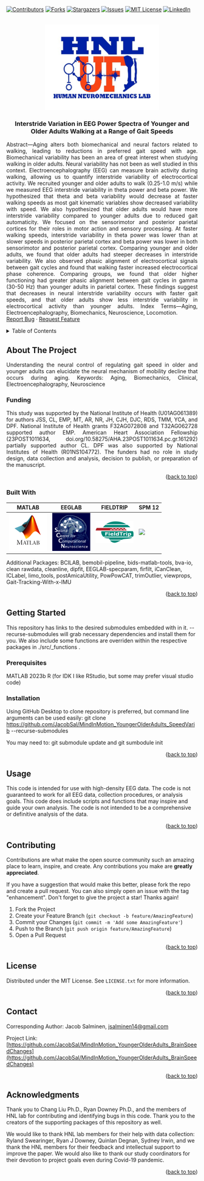 <!-- Improved compatibility of back to top link: See: https://github.com/othneildrew/Best-README-Template/pull/73 -->
<link rel="stylesheet" type="text/css" href="styles.css" />
<a name="readme-top"></a>
<!--
*** Thanks for checking out the Best-README-Template. If you have a suggestion
*** that would make this better, please fork the repo and create a pull request
*** or simply open an issue with the tag "enhancement".
*** Don't forget to give the project a star!
*** Thanks again! Now go create something AMAZING! :D
-->

<!-- PROJECT SHIELDS -->
<!--
*** I'm using markdown "reference style" links for readability.
*** Reference links are enclosed in brackets [ ] instead of parentheses ( ).
*** See the bottom of this document for the declaration of the reference variables
*** for contributors-url, forks-url, etc. This is an optional, concise syntax you may use.
*** https://www.markdownguide.org/basic-syntax/#reference-style-links
-->
[![Contributors][contributors-shield]][contributors-url]
[![Forks][forks-shield]][forks-url]
[![Stargazers][stars-shield]][stars-url]
[![Issues][issues-shield]][issues-url]
[![MIT License][license-shield]][license-url]
[![LinkedIn][linkedin-shield]][linkedin-url]

<!-- PROJECT LOGO -->
<br />
<div align="center">
  <a href="https://github.com/JacobSal/MindInMotion_YoungerOlderAdults_BrainSpeedChanges">
    <img src="images/hnl_logo.svg" alt="Logo" width = "300px">
  </a>
<h3 align="center">Interstride Variation in EEG Power Spectra of Younger and Older Adults Walking at a Range of Gait Speeds</h3>

  <p align="justify">
    Abstract—Aging alters both biomechanical and neural factors related to walking, leading to reductions in preferred gait speed with age. Biomechanical variability has been an area of great interest when studying walking in older adults. Neural variability has not been as well studied in this context. Electroencephalography (EEG) can measure brain activity during walking, allowing us to quantify interstride variability of electrocortical activity. We recruited younger and older adults to walk (0.25-1.0 m/s) while we measured EEG interstride variability in theta power and beta power. We hypothesized that theta and beta variability would decrease at faster walking speeds as most gait kinematic variables show decreased variability with speed. We also hypothesized that older adults would have more interstride variability compared to younger adults due to reduced gait automaticity. We focused on the sensorimotor and posterior parietal cortices for their roles in motor action and sensory processing. At faster walking speeds, interstride variability in theta power was lower than at slower speeds in posterior parietal cortex and beta power was lower in both sensorimotor and posterior parietal cortex.  Comparing younger and older adults, we found that older adults had steeper decreases in interstride variability. We also observed phasic alignment of electrocortical signals between gait cycles and found that walking faster increased electrocortical phase coherence. Comparing groups, we found that older higher functioning had greater phasic alignment between gait cycles in gamma (30-50 Hz) than younger adults in parietal cortex. These findings suggest that decreases in neural interstride variability occurs with faster gait speeds, and that older adults show less interstride variability in electrocortical activity than younger adults.
Index Terms—Aging, Electroencephalography, Biomechanics, Neuroscience, Locomotion.
    <br />
    <a href="https://github.com/JacobSal/MindInMotion_YoungerOlderAdults_BrainSpeedChanges/issues">Report Bug</a>
    ·
    <a href="https://github.com/JacobSal/MindInMotion_YoungerOlderAdults_BrainSpeedChanges/issues">Request Feature</a>
  </p>
</div>



<!-- TABLE OF CONTENTS -->
<details>
  <summary>Table of Contents</summary>
  <ol>
    <li>
      <a href="#about-the-project">About The Project</a>
      <ul>
        <li><a href="#built-with">Built With</a></li>
      </ul>
    </li>
    <li>
      <a href="#getting-started">Getting Started</a>
      <ul>
        <li><a href="#prerequisites">Prerequisites</a></li>
        <li><a href="#installation">Installation</a></li>
      </ul>
    </li>
    <li><a href="#usage">Usage</a></li>
    <li><a href="#contributing">Contributing</a></li>
    <li><a href="#license">License</a></li>
    <li><a href="#contact">Contact</a></li>
    <li><a href="#acknowledgments">Acknowledgments</a></li>
  </ol>
</details>



<!-- ABOUT THE PROJECT -->
## About The Project
<p align="justify">
Understanding the neural control of regulating gait speed in older and younger adults can elucidate the neural mechanism of mobility decline that occurs during aging. Keywords: Aging, Biomechanics, Clinical, Electroencephalography, Neuroscience

### Funding
<p align="justify">
This study was supported by the National Institute of Health (U01AG061389) for authors JSS, CL, EMP, MT, AR, NR, JH, CJH, DJC, RDS, TMM, YCA, and DPF. National Institute of Health grants F32AG072808 and T32AG062728 supported author EMP. American Heart Association Fellowship (23POST1011634, doi.org/10.58275/AHA.23POST1011634.pc.gr.161292) partially supported author CL. DPF was also supported by National Institutes of Health (R01NS104772). The funders had no role in study design, data collection and analysis, decision to publish, or preparation of the manuscript.
</p>

<p align="right">(<a href="#readme-top">back to top</a>)</p>

### Built With
| MATLAB | EEGLAB | FIELDTRIP | SPM 12 |
| ------ | ------ | --------- | ------ |
| <a href="https://www.mathworks.com/products/matlab.html?style=for-the-badge" target="_blank" rel="noopener noreferrer"><img src="/images/matlab_logo.png" width="100px"> </a> | <a href="https://eeglab.org/#The_EEGLAB_Tutorial_Outline" target="_blank" rel="noopener noreferrer"> <img src="/images/eeglab_logo.svg" width="100px"></a> | <a href="https://www.fieldtriptoolbox.org/" target="_blank" rel="noopener noreferrer"> <img src="/images/fieldtrip_logo.png" width="100px"> </a> | <a href="https://github.com/spm/" target="_blank" rel="noopener noreferrer"> <img src="https://avatars.githubusercontent.com/u/14014701?s=200&v=4?style=for-the-badge" width="100px"></a> |

<!--| [![matlab][matlab-badge]][matlab-url] | [![eeglab][eeglab-badge]][eeglab-url] | FieldTrip</br>[![fieldtrip][fieldtrip-badge]][fieldtrip-url] | [![spm][spm-badge]][spm-url] | -->

<!-- | <a href="https://www.mathworks.com/products/matlab.html?style=for-the-badge" target="_blank" rel="noopener noreferrer"><img src="/images/matlab_logo.png" width="50px"> </a> | <a href="https://eeglab.org/#The_EEGLAB_Tutorial_Outline" target="_blank" rel="noopener noreferrer"> <img src="/images/eeglab_logo.svg" width="50px"></a> | <a href="https://www.fieldtriptoolbox.org/" target="_blank" rel="noopener noreferrer"> <img src="/images/fieldtrip_logo.png" width="50px"> </a> | <a href="https://github.com/spm/" target="_blank" rel="noopener noreferrer"><img src="https://avatars.githubusercontent.com/u/14014701?s=200&v=4?style=for-the-badge" width="50px"></a> |
-->


Additional Packages: BCILAB, bemobil-pipeline, bids-matlab-tools, bva-io, clean rawdata, cleanline, dipfit, EEGLAB-specparam, firfilt, iCanClean, ICLabel, limo_tools, postAmicaUtility, PowPowCAT, trimOutlier, viewprops, Gait-Tracking-With-x-IMU

<p align="right">(<a href="#readme-top">back to top</a>)</p>

<!-- GETTING STARTED -->
## Getting Started
This repository has links to the desired submodules embedded with in it. --recurse-submodules will grab necessary dependencies and install them for you. We also include some functions are overriden within the respective packages in ./src/_functions . 

### Prerequisites
MATLAB 2023b
R (for IDK I like RStudio, but some may prefer visual studio code)

### Installation
Using GitHub Desktop to clone repository is preferred, but command line arguments can be used easily:
git clone https://github.com/JacobSal/MindInMotion_YoungerOlderAdults_SpeedVarib --recurse-submodules

You may need to:
git submodule update
and
git sumbodule init

<p align="right">(<a href="#readme-top">back to top</a>)</p>

<!-- USAGE EXAMPLES -->
## Usage

This code is intended for use with high-density EEG data. The code is not guaranteed to work for all EEG data, collection procedures, or analysis goals. This code does include scripts and functions that may inspire and  guide your own analysis. The code is not intended to be a comprehensive or definitive analysis of the data. 

<p align="right">(<a href="#readme-top">back to top</a>)</p>

<!-- CONTRIBUTING -->
## Contributing

Contributions are what make the open source community such an amazing place to learn, inspire, and create. Any contributions you make are **greatly appreciated**.

If you have a suggestion that would make this better, please fork the repo and create a pull request. You can also simply open an issue with the tag "enhancement".
Don't forget to give the project a star! Thanks again!

1. Fork the Project
2. Create your Feature Branch (`git checkout -b feature/AmazingFeature`)
3. Commit your Changes (`git commit -m 'Add some AmazingFeature'`)
4. Push to the Branch (`git push origin feature/AmazingFeature`)
5. Open a Pull Request

<p align="right">(<a href="#readme-top">back to top</a>)</p>

<!-- LICENSE -->
## License

Distributed under the MIT License. See `LICENSE.txt` for more information.

<p align="right">(<a href="#readme-top">back to top</a>)</p>

<!-- CONTACT -->
## Contact

Corresponding Author: Jacob Salminen, jsalminen14@gmail.com

Project Link: [https://github.com/JacobSal/MindInMotion_YoungerOlderAdults_BrainSpeedChanges](https://github.com/JacobSal/MindInMotion_YoungerOlderAdults_BrainSpeedChanges)

<p align="right">(<a href="#readme-top">back to top</a>)</p>

<!-- ACKNOWLEDGMENTS -->
## Acknowledgments

Thank you to Chang Liu Ph.D., Ryan Downey Ph.D., and the members of HNL lab for contributing and identifying bugs in this code. Thank you to the creators of the supporting packages of this repository as well.

We would like to thank HNL lab members for their help with data collection: Ryland Swearinger, Ryan J Downey, Quinlan Degnan, Sydney Irwin, and we thank the HNL members for their feedback and intellectual support to improve the paper. We would also like to thank our study coordinators for their devotion to project goals even during Covid-19 pandemic.

<p align="right">(<a href="#readme-top">back to top</a>)</p>

<!-- MARKDOWN LINKS & IMAGES -->
<!-- https://www.markdownguide.org/basic-syntax/#reference-style-links -->
[contributors-shield]: https://img.shields.io/github/contributors/JacobSal/MindInMotion_YoungerOlderAdults_BrainSpeedChanges.svg?style=for-the-badge
[contributors-url]: https://github.com/JacobSal/MindInMotion_YoungerOlderAdults_BrainSpeedChanges/graphs/contributors
[forks-shield]: https://img.shields.io/github/forks/JacobSal/MindInMotion_YoungerOlderAdults_BrainSpeedChanges.svg?style=for-the-badge
[forks-url]: https://github.com/JacobSal/MindInMotion_YoungerOlderAdults_BrainSpeedChanges/network/members
[stars-shield]: https://img.shields.io/github/stars/JacobSal/MindInMotion_YoungerOlderAdults_BrainSpeedChanges.svg?style=for-the-badge
[stars-url]: https://github.com/JacobSal/MindInMotion_YoungerOlderAdults_BrainSpeedChanges/stargazers
[issues-shield]: https://img.shields.io/github/issues/JacobSal/MindInMotion_YoungerOlderAdults_BrainSpeedChanges.svg?style=for-the-badge
[issues-url]: https://github.com/JacobSal/MindInMotion_YoungerOlderAdults_BrainSpeedChanges/issues
[license-shield]: https://img.shields.io/github/license/JacobSal/MindInMotion_YoungerOlderAdults_BrainSpeedChanges.svg?style=for-the-badge
[license-url]: https://github.com/JacobSal/MindInMotion_YoungerOlderAdults_BrainSpeedChanges/blob/master/LICENSE.txt
[linkedin-shield]: https://img.shields.io/badge/-LinkedIn-black.svg?style=for-the-badge&logo=linkedin&colorB=555
[linkedin-url]: https://linkedin.com/in/jacob-salminen-124a50129
[matlab-badge]: ./images/matlab_logo.png
[matlab-url]: https://www.mathworks.com/products/matlab.html?style=for-the-badge
[eeglab-badge]: ./images/eeglab_logo.svg
[eeglab-url]: https://eeglab.org/#The_EEGLAB_Tutorial_Outline
[fieldtrip-badge]: ./images/fieldtrip_logo.png
[fieldtrip-url]: https://www.fieldtriptoolbox.org/
[spm-badge]: https://avatars.githubusercontent.com/u/14014701?s=200&v=4?style=for-the-badge
[spm-url]: https://github.com/spm/
[product-screenshot]: images/screenshot.png

